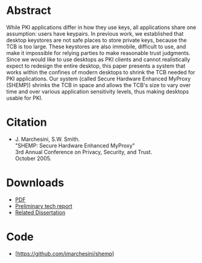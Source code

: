 # Abstract

While PKI applications differ in how they use keys, all applications share one assumption: users have keypairs. In previous work, we established that desktop keystores are not safe places to store private keys, because the TCB is too large. These keystores are also immobile, difficult to use, and make it impossible for relying parties to make reasonable trust judgments. Since we would like to use desktops as PKI clients and cannot realistically expect to redesign the entire desktop, this paper presents a system that works within the confines of modern desktops to shrink the TCB needed for PKI applications. Our system (called Secure Hardware Enhanced MyProxy (SHEMP)) shrinks the TCB in space and allows the TCB's size to vary over time and over various application sensitivity levels, thus making desktops usable for PKI.

# Citation
- J. Marchesini, S.W. Smith.  
  "SHEMP: Secure Hardware Enhanced MyProxy"  
  3rd Annual Conference on Privacy, Security, and Trust.  
  October 2005.  

# Downloads
- [PDF](pst2.pdf)
- [Preliminary tech report](tr2005-532.pdf)
- [Related Dissertation](../shemp/readme.md)

# Code
- [https://github.com/jmarchesini/shemp]
